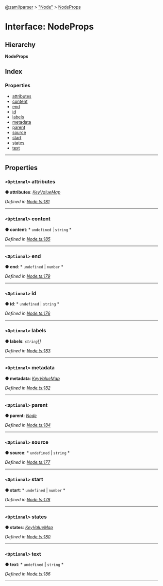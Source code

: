 [@zaml/parser](../README.md) > ["Node"](../modules/_node_.md) > [NodeProps](../interfaces/_node_.nodeprops.md)

# Interface: NodeProps

## Hierarchy

**NodeProps**

## Index

### Properties

* [attributes](_node_.nodeprops.md#attributes)
* [content](_node_.nodeprops.md#content)
* [end](_node_.nodeprops.md#end)
* [id](_node_.nodeprops.md#id)
* [labels](_node_.nodeprops.md#labels)
* [metadata](_node_.nodeprops.md#metadata)
* [parent](_node_.nodeprops.md#parent)
* [source](_node_.nodeprops.md#source)
* [start](_node_.nodeprops.md#start)
* [states](_node_.nodeprops.md#states)
* [text](_node_.nodeprops.md#text)

---

## Properties

<a id="attributes"></a>

### `<Optional>` attributes

**● attributes**: *[KeyValueMap](../modules/_node_.md#keyvaluemap)*

*Defined in [Node.ts:181](https://github.com/nexushubs/zaml-lang/blob/9076d84/packages/zaml-parser/src/Node.ts#L181)*

___
<a id="content"></a>

### `<Optional>` content

**● content**: * `undefined` &#124; `string`
*

*Defined in [Node.ts:185](https://github.com/nexushubs/zaml-lang/blob/9076d84/packages/zaml-parser/src/Node.ts#L185)*

___
<a id="end"></a>

### `<Optional>` end

**● end**: * `undefined` &#124; `number`
*

*Defined in [Node.ts:179](https://github.com/nexushubs/zaml-lang/blob/9076d84/packages/zaml-parser/src/Node.ts#L179)*

___
<a id="id"></a>

### `<Optional>` id

**● id**: * `undefined` &#124; `string`
*

*Defined in [Node.ts:176](https://github.com/nexushubs/zaml-lang/blob/9076d84/packages/zaml-parser/src/Node.ts#L176)*

___
<a id="labels"></a>

### `<Optional>` labels

**● labels**: *`string`[]*

*Defined in [Node.ts:183](https://github.com/nexushubs/zaml-lang/blob/9076d84/packages/zaml-parser/src/Node.ts#L183)*

___
<a id="metadata"></a>

### `<Optional>` metadata

**● metadata**: *[KeyValueMap](../modules/_node_.md#keyvaluemap)*

*Defined in [Node.ts:182](https://github.com/nexushubs/zaml-lang/blob/9076d84/packages/zaml-parser/src/Node.ts#L182)*

___
<a id="parent"></a>

### `<Optional>` parent

**● parent**: *[Node](../classes/_node_.node.md)*

*Defined in [Node.ts:184](https://github.com/nexushubs/zaml-lang/blob/9076d84/packages/zaml-parser/src/Node.ts#L184)*

___
<a id="source"></a>

### `<Optional>` source

**● source**: * `undefined` &#124; `string`
*

*Defined in [Node.ts:177](https://github.com/nexushubs/zaml-lang/blob/9076d84/packages/zaml-parser/src/Node.ts#L177)*

___
<a id="start"></a>

### `<Optional>` start

**● start**: * `undefined` &#124; `number`
*

*Defined in [Node.ts:178](https://github.com/nexushubs/zaml-lang/blob/9076d84/packages/zaml-parser/src/Node.ts#L178)*

___
<a id="states"></a>

### `<Optional>` states

**● states**: *[KeyValueMap](../modules/_node_.md#keyvaluemap)*

*Defined in [Node.ts:180](https://github.com/nexushubs/zaml-lang/blob/9076d84/packages/zaml-parser/src/Node.ts#L180)*

___
<a id="text"></a>

### `<Optional>` text

**● text**: * `undefined` &#124; `string`
*

*Defined in [Node.ts:186](https://github.com/nexushubs/zaml-lang/blob/9076d84/packages/zaml-parser/src/Node.ts#L186)*

___


